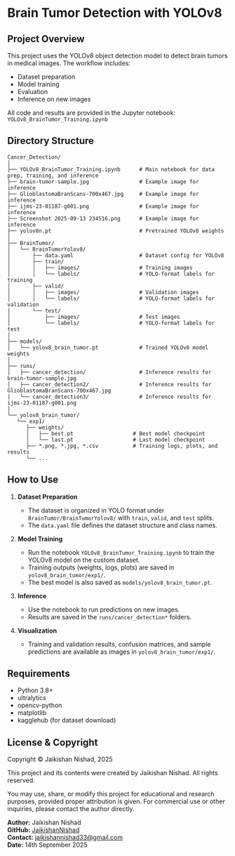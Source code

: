 # Brain Tumor Detection with YOLOv8

## Project Overview
This project uses the YOLOv8 object detection model to detect brain tumors in medical images. The workflow includes:
- Dataset preparation
- Model training
- Evaluation
- Inference on new images

All code and results are provided in the Jupyter notebook: `YOLOv8_BrainTumor_Training.ipynb`

## Directory Structure
```
Cancer_Detection/
│
├── YOLOv8_BrainTumor_Training.ipynb      # Main notebook for data prep, training, and inference
├── brain-tumor-sample.jpg                # Example image for inference
├── GlioblastomaBranScans-700x467.jpg     # Example image for inference
├── ijms-23-01187-g001.png                # Example image for inference
├── Screenshot 2025-09-13 234516.png      # Example image for inference
├── yolov8n.pt                            # Pretrained YOLOv8 weights
│
├── BrainTumor/
│   └── BrainTumorYolov8/
│       ├── data.yaml                     # Dataset config for YOLOv8
│       ├── train/
│       │   ├── images/                   # Training images
│       │   └── labels/                   # YOLO-format labels for training
│       ├── valid/
│       │   ├── images/                   # Validation images
│       │   └── labels/                   # YOLO-format labels for validation
│       └── test/
│           ├── images/                   # Test images
│           └── labels/                   # YOLO-format labels for test
│
├── models/
│   └── yolov8_brain_tumor.pt             # Trained YOLOv8 model weights
│
├── runs/
│   ├── cancer_detection/                 # Inference results for brain-tumor-sample.jpg
│   ├── cancer_detection2/                # Inference results for GlioblastomaBranScans-700x467.jpg
│   └── cancer_detection3/                # Inference results for ijms-23-01187-g001.png
│
└── yolov8_brain_tumor/
   └── exp1/
      ├── weights/
      │   ├── best.pt                   # Best model checkpoint
      │   └── last.pt                   # Last model checkpoint
      ├── *.png, *.jpg, *.csv           # Training logs, plots, and results
      └── ...
```

## How to Use
1. **Dataset Preparation**
   - The dataset is organized in YOLO format under `BrainTumor/BrainTumorYolov8/` with `train`, `valid`, and `test` splits.
   - The `data.yaml` file defines the dataset structure and class names.

2. **Model Training**
   - Run the notebook `YOLOv8_BrainTumor_Training.ipynb` to train the YOLOv8 model on the custom dataset.
   - Training outputs (weights, logs, plots) are saved in `yolov8_brain_tumor/exp1/`.
   - The best model is also saved as `models/yolov8_brain_tumor.pt`.

3. **Inference**
   - Use the notebook to run predictions on new images.
   - Results are saved in the `runs/cancer_detection*` folders.

4. **Visualization**
   - Training and validation results, confusion matrices, and sample predictions are available as images in `yolov8_brain_tumor/exp1/`.

## Requirements

- Python 3.8+
- ultralytics
- opencv-python
- matplotlib
- kagglehub (for dataset download)


## License & Copyright

Copyright © Jaikishan Nishad, 2025

This project and its contents were created by Jaikishan Nishad. All rights reserved.

You may use, share, or modify this project for educational and research purposes, provided proper attribution is given. For commercial use or other inquiries, please contact the author directly.

**Author:** Jaikishan Nishad  
**GitHub:** [JaikishanNishad](https://github.com/Jaikishan1228)  
**Contact:** jaikishannishad33@gmail.com  
**Date:** 14th September 2025
